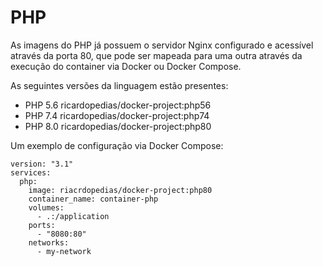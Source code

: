 # PHP

As imagens do PHP já possuem o servidor Nginx configurado e acessível através da porta 80, que pode
ser mapeada para uma outra através da execução do container via Docker ou Docker Compose.

As seguintes versões da linguagem estão presentes:

- PHP 5.6 ricardopedias/docker-project:php56
- PHP 7.4 ricardopedias/docker-project:php74
- PHP 8.0 ricardopedias/docker-project:php80

Um exemplo de configuração via Docker Compose:

```
version: "3.1"
services:
  php:
    image: riacrdopedias/docker-project:php80
    container_name: container-php
    volumes:
      - .:/application
    ports:
      - "8080:80"
    networks:
      - my-network
```